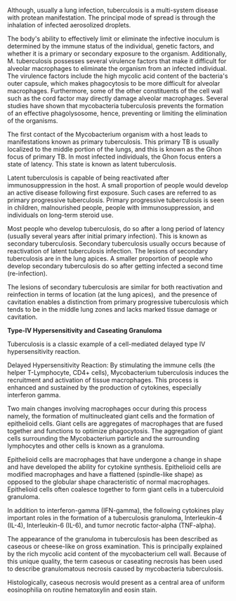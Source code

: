 Although, usually a lung infection, tuberculosis is a multi-system disease with protean manifestation. The principal mode of spread is through the inhalation of infected aerosolized droplets.

The body's ability to effectively limit or eliminate the infective inoculum is determined by the immune status of the individual, genetic factors, and whether it is a primary or secondary exposure to the organism. Additionally, M. tuberculosis possesses several virulence factors that make it difficult for alveolar macrophages to eliminate the organism from an infected individual. The virulence factors include the high mycolic acid content of the bacteria's outer capsule, which makes phagocytosis to be more difficult for alveolar macrophages. Furthermore, some of the other constituents of the cell wall such as the cord factor may directly damage alveolar macrophages. Several studies have shown that mycobacteria tuberculosis prevents the formation of an effective phagolysosome, hence, preventing or limiting the elimination of the organisms.

The first contact of the Mycobacterium organism with a host leads to manifestations known as primary tuberculosis. This primary TB is usually localized to the middle portion of the lungs, and this is known as the Ghon focus of primary TB. In most infected individuals, the Ghon focus enters a state of latency. This state is known as latent tuberculosis.

Latent tuberculosis is capable of being reactivated after immunosuppression in the host. A small proportion of people would develop an active disease following first exposure. Such cases are referred to as primary progressive tuberculosis. Primary progressive tuberculosis is seen in children, malnourished people, people with immunosuppression, and individuals on long-term steroid use.

Most people who develop tuberculosis, do so after a long period of latency (usually several years after initial primary infection). This is known as secondary tuberculosis. Secondary tuberculosis usually occurs because of reactivation of latent tuberculosis infection. The lesions of secondary tuberculosis are in the lung apices. A smaller proportion of people who develop secondary tuberculosis do so after getting infected a second time (re-infection).

The lesions of secondary tuberculosis are similar for both reactivation and reinfection in terms of location (at the lung apices),  and the presence of cavitation enables a distinction from primary progressive tuberculosis which tends to be in the middle lung zones and lacks marked tissue damage or cavitation.

**Type-IV Hypersensitivity and Caseating Granuloma**

Tuberculosis is a classic example of a cell-mediated delayed type IV hypersensitivity reaction.

Delayed Hypersensitivity Reaction: By stimulating the immune cells (the helper T-Lymphocyte, CD4+ cells), Mycobacterium tuberculosis induces the recruitment and activation of tissue macrophages. This process is enhanced and sustained by the production of cytokines, especially interferon gamma.

Two main changes involving macrophages occur during this process namely, the formation of multinucleated giant cells and the formation of epithelioid cells. Giant cells are aggregates of macrophages that are fused together and functions to optimize phagocytosis. The aggregation of giant cells surrounding the Mycobacterium particle and the surrounding lymphocytes and other cells is known as a granuloma.

Epithelioid cells are macrophages that have undergone a change in shape and have developed the ability for cytokine synthesis. Epithelioid cells are modified macrophages and have a flattened (spindle-like shape) as opposed to the globular shape characteristic of normal macrophages. Epithelioid cells often coalesce together to form giant cells in a tuberculoid granuloma.

In addition to interferon-gamma (IFN-gamma), the following cytokines play important roles in the formation of a tuberculosis granuloma, Interleukin-4 (IL-4), Interleukin-6 (IL-6), and tumor necrotic factor-alpha (TNF-alpha).

The appearance of the granuloma in tuberculosis has been described as caseous or cheese-like on gross examination. This is principally explained by the rich mycolic acid content of the mycobacterium cell wall. Because of this unique quality, the term caseous or caseating necrosis has been used to describe granulomatous necrosis caused by mycobacteria tuberculosis.

Histologically, caseous necrosis would present as a central area of uniform eosinophilia on routine hematoxylin and eosin stain.